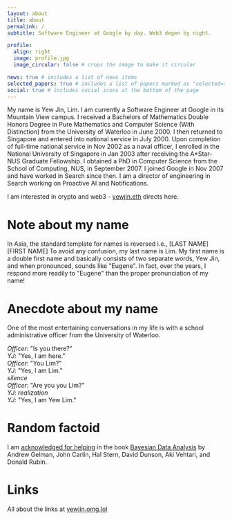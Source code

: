 ```yaml
---
layout: about
title: about
permalink: /
subtitle: Software Engineer at Google by day. Web3 degen by night.

profile:
  align: right
  image: profile.jpg
  image_circular: false # crops the image to make it circular

news: true # includes a list of news items
selected_papers: true # includes a list of papers marked as "selected={true}"
social: true # includes social icons at the bottom of the page
---
```


My name is Yew Jin, Lim. I am currently a Software Engineer at Google in its Mountain View campus. I received a Bachelors of Mathematics Double Honors Degree in Pure Mathematics and Computer Science (With Distinction) from the University of Waterloo in June 2000. I then returned to Singapore and entered into national service in July 2000. Upon completion of full-time national service in Nov 2002 as a naval officer, I enrolled in the National University of Singapore in Jan 2003 after receiving the A\*Star-NUS Graduate Fellowship. I obtained a PhD in Computer Science from the School of Computing, NUS, in September 2007. I joined Google in Nov 2007 and have worked in Search since then. I am a director of engineering in Search working on Proactive AI and Notifications.

I am interested in crypto and web3 - [yewjin.eth](https://app.ens.domains/name/yewjin.eth) directs here.

# Note about my name

In Asia, the standard template for names is reversed
i.e., [LAST NAME] [FIRST NAME]
To avoid any confusion, my last name is Lim. My first name is a double first name and basically consists of two separate words, Yew Jin, and when pronounced, sounds like "Eugene". In fact, over the years, I respond more readily to "Eugene" than the proper pronunciation of my name!

# Anecdote about my name

One of the most entertaining conversations in my life is with a school administrative officer from the University of Waterloo.

_Officer_: "Is you there?"<br>
_YJ_: "Yes, I am here."<br>
_Officer_: "You Lim?"<br>
_YJ_: "Yes, I am Lim."<br>
_silence_<br>
_Officer_: "Are you you Lim?"<br>
_YJ_: _realization_<br>
_YJ_: "Yes, I am Yew Lim."

# Random factoid

I am [acknowledged for helping](https://yewjin.com/assets/img/bayesian_data_analysis_thanked.jpg) in the book [Bayesian Data Analysis](https://www.stat.columbia.edu/~gelman/book/) by Andrew Gelman, John Carlin, Hal Stern, David Dunson, Aki Vehtari, and Donald Rubin.

# Links

All about the links at [yewjin.omg.lol](https://yewjin.omg.lol)
